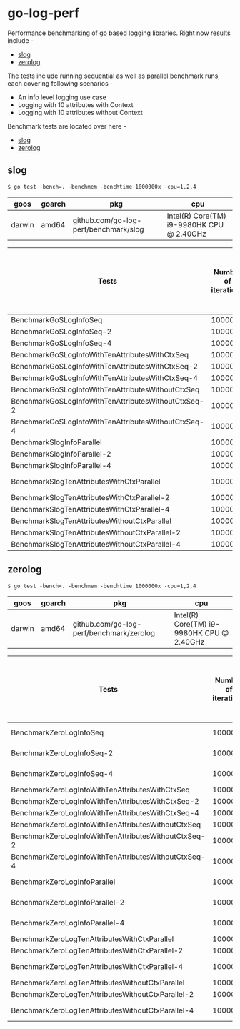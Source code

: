 # go-log-perf

Performance benchmarking of go based logging libraries. Right now results include -
- [slog](https://pkg.go.dev/golang.org/x/exp/slog) 
- [zerolog](https://github.com/rs/zerolog)

The tests include running sequential as well as parallel benchmark runs, each covering following scenarios -
- An info level logging use case
- Logging with 10 attributes with Context
- Logging with 10 attributes without Context

Benchmark tests are located over here -
- [slog](./benchmark/slog)
- [zerolog](./benchmark/zerolog)

## slog

`$ go test -bench=. -benchmem -benchtime 1000000x -cpu=1,2,4`

| goos   | goarch | pkg                                   | cpu                                       |
|--------|--------|---------------------------------------|-------------------------------------------|
| darwin | amd64  | github.com/go-log-perf/benchmark/slog | Intel(R) Core(TM) i9-9980HK CPU @ 2.40GHz |


| Tests                                               | Number of iterations | Average time taken /per benchmark iteration | Average number of bytes allocated /per benchmark iteration | Average number of allocations /per benchmark iteration |
|-----------------------------------------------------|----------------------|---------------------------------------------|------------------------------------------------------------|--------------------------------------------------------|
| BenchmarkGoSLogInfoSeq                              | 1000000              | 4330 ns/op                                  | 568 B/op                                                   | 6 allocs/op                                            |
| BenchmarkGoSLogInfoSeq-2                            | 1000000              | 3962 ns/op                                  | 568 B/op                                                   | 6 allocs/op                                            |
| BenchmarkGoSLogInfoSeq-4                            | 1000000              | 3767 ns/op                                  | 568 B/op                                                   | 6 allocs/op                                            |
| BenchmarkGoSLogInfoWithTenAttributesWithCtxSeq      | 1000000              | 6756 ns/op                                  | 776 B/op                                                   | 7 allocs/op                                            |
| BenchmarkGoSLogInfoWithTenAttributesWithCtxSeq-2    | 1000000              | 6173 ns/op                                  | 776 B/op                                                   | 7 allocs/op                                            |
| BenchmarkGoSLogInfoWithTenAttributesWithCtxSeq-4    | 1000000              | 5950 ns/op                                  | 776 B/op                                                   | 7 allocs/op                                            |
| BenchmarkGoSLogInfoWithTenAttributesWithoutCtxSeq   | 1000000              | 5795 ns/op                                  | 776 B/op                                                   | 7 allocs/op                                            |
| BenchmarkGoSLogInfoWithTenAttributesWithoutCtxSeq-2 | 1000000              | 5375 ns/op                                  | 776 B/op                                                   | 7 allocs/op                                            |
| BenchmarkGoSLogInfoWithTenAttributesWithoutCtxSeq-4 | 1000000              | 5437 ns/op                                  | 776 B/op                                                   | 7 allocs/op                                            |
| BenchmarkSlogInfoParallel                           | 1000000              | 9669 ns/op                                  | 568 B/op                                                   | 6 allocs/op                                            |
| BenchmarkSlogInfoParallel-2                         | 1000000              | 4791 ns/op                                  | 568 B/op                                                   | 6 allocs/op                                            |
| BenchmarkSlogInfoParallel-4                         | 1000000              | 2552 ns/op                                  | 568 B/op                                                   | 6 allocs/op                                            |
| BenchmarkSlogTenAttributesWithCtxParallel           | 1000000              | 10857 ns/op	                                | 776 B/op                                                   | 7 allocs/op                                            |
| BenchmarkSlogTenAttributesWithCtxParallel-2         | 1000000              | 5774 ns/op                                  | 776 B/op                                                   | 7 allocs/op                                            |
| BenchmarkSlogTenAttributesWithCtxParallel-4         | 1000000              | 3310 ns/op                                  | 776 B/op                                                   | 7 allocs/op                                            |
| BenchmarkSlogTenAttributesWithoutCtxParallel        | 1000000              | 8175 ns/op                                  | 776 B/op                                                   | 7 allocs/op                                            |
| BenchmarkSlogTenAttributesWithoutCtxParallel-2      | 1000000              | 4770 ns/op                                  | 776 B/op                                                   | 7 allocs/op                                            |
| BenchmarkSlogTenAttributesWithoutCtxParallel-4      | 1000000              | 2872 ns/op                                  | 776 B/op                                                   | 7 allocs/op                                            |

## zerolog

`$ go test -bench=. -benchmem -benchtime 1000000x -cpu=1,2,4`

| goos   | goarch | pkg                                      | cpu                                       |
|--------|--------|------------------------------------------|-------------------------------------------|
| darwin | amd64  | github.com/go-log-perf/benchmark/zerolog | Intel(R) Core(TM) i9-9980HK CPU @ 2.40GHz |


| Tests                                                | Number of iterations | Average time taken /per benchmark iteration | Average number of bytes allocated /per benchmark iteration | Average number of allocations /per benchmark iteration |
|------------------------------------------------------|----------------------|---------------------------------------------|------------------------------------------------------------|--------------------------------------------------------|
| BenchmarkZeroLogInfoSeq                              | 1000000              | 223.0 ns/op                                 | 0 B/op                                                     | 0 allocs/op                                            |
| BenchmarkZeroLogInfoSeq-2                            | 1000000              | 228.1 ns/op                                 | 0 B/op                                                     | 0 allocs/op                                            |
| BenchmarkZeroLogInfoSeq-4                            | 1000000              | 271.0 ns/op                                 | 0 B/op                                                     | 0 allocs/op                                            |
| BenchmarkZeroLogInfoWithTenAttributesWithCtxSeq      | 1000000              | 2606 ns/op	                                 | 624 B/op                                                   | 4 allocs/op                                            |
| BenchmarkZeroLogInfoWithTenAttributesWithCtxSeq-2    | 1000000              | 2341 ns/op                                  | 624 B/op                                                   | 4 allocs/op                                            |
| BenchmarkZeroLogInfoWithTenAttributesWithCtxSeq-4    | 1000000              | 2367 ns/op                                  | 624 B/op                                                   | 4 allocs/op                                            |
| BenchmarkZeroLogInfoWithTenAttributesWithoutCtxSeq   | 1000000              | 2548 ns/op                                  | 624 B/op                                                   | 4 allocs/op                                            |
| BenchmarkZeroLogInfoWithTenAttributesWithoutCtxSeq-2 | 1000000              | 2413 ns/op                                  | 624 B/op                                                   | 4 allocs/op                                            |
| BenchmarkZeroLogInfoWithTenAttributesWithoutCtxSeq-4 | 1000000              | 2388 ns/op                                  | 624 B/op                                                   | 4 allocs/op                                            |
| BenchmarkZeroLogInfoParallel                         | 1000000              | 268.5 ns/op                                 | 0 B/op                                                     | 0 allocs/op                                            |
| BenchmarkZeroLogInfoParallel-2                       | 1000000              | 167.1 ns/op                                 | 0 B/op                                                     | 0 allocs/op                                            |
| BenchmarkZeroLogInfoParallel-4                       | 1000000              | 116.6 ns/op                                 | 0 B/op                                                     | 0 allocs/op                                            |
| BenchmarkZeroLogTenAttributesWithCtxParallel         | 1000000              | 2550 ns/op                                  | 624 B/op                                                   | 4 allocs/op                                            |
| BenchmarkZeroLogTenAttributesWithCtxParallel-2       | 1000000              | 1359 ns/op                                  | 624 B/op                                                   | 4 allocs/op                                            |
| BenchmarkZeroLogTenAttributesWithCtxParallel-4       | 1000000              | 798.6 ns/op                                 | 624 B/op                                                   | 4 allocs/op                                            |
| BenchmarkZeroLogTenAttributesWithoutCtxParallel      | 1000000              | 2577 ns/op                                  | 624 B/op                                                   | 4 allocs/op                                            |
| BenchmarkZeroLogTenAttributesWithoutCtxParallel-2    | 1000000              | 1329 ns/op                                  | 624 B/op                                                   | 4 allocs/op                                            |
| BenchmarkZeroLogTenAttributesWithoutCtxParallel-4    | 1000000              | 796.8 ns/op                                 | 624 B/op                                                   | 4 allocs/op                                            |